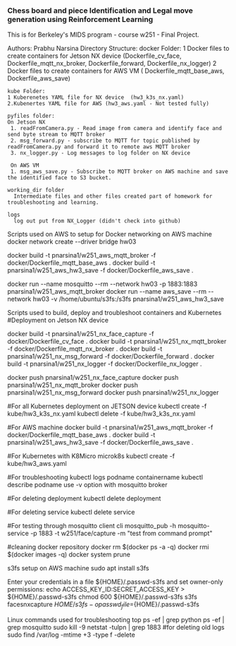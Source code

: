 ### Chess board and piece Identification and Legal move generation using Reinforcement Learning
This is for Berkeley's MIDS program - course w251 - Final Project.

Authors: Prabhu Narsina
Directory Structure:
    docker Folder:
    1 Docker files to create containers for Jetson NX device 
      (Dockerfile_cv_face, Dockerfile_mqtt_nx_broker, Dockerfile_forward,  Dockerfile_nx_logger)
    2 Docker files to create containers for AWS VM
      ( Dockerfile_mqtt_base_aws, Dockerfile_aws_save)

    kube Folder:
    1 Kuberenetes YAML file for NX device  (hw3_k3s_nx.yaml)
    2.Kubenertes YAML file for AWS (hw3_aws.yaml - Not tested fully)

    pyfiles folder:
    On Jetson NX
     1. readFromCamera.py - Read image from camera and identify face and send byte stream to MQTT broker
     2. msg_forward.py - subscribe to MQTT for topic published by readFromCamera.py and forward it to remote aws MQTT broker
     3. nx_logger.py - Log messages to log folder on NX device  
       
     On AWS VM
     1. msg_aws_save.py - Subscribe to MQTT broker on AWS machine and save the identified face to S3 bucket.
     
    working_dir folder
      Intermediate files and other files created part of homework for troubleshooting and learning.
     
    logs
      log out put from NX_Logger (didn't check into github)
Scripts used on AWS to setup for Docker networking on AWS machine
docker network create --driver bridge hw03

docker build -t pnarsina1/w251_aws_mqtt_broker -f docker/Dockerfile_mqtt_base_aws .
docker build -t pnarsina1/w251_aws_hw3_save -f docker/Dockerfile_aws_save .

docker run --name mosquitto --rm --network hw03 -p 1883:1883 pnarsina1/w251_aws_mqtt_broker
docker run --name aws_save --rm --network hw03 -v /home/ubuntu/s3fs:/s3fs pnarsina1/w251_aws_hw3_save

Scripts used to build, deploy and troubleshoot containers and Kubernetes
#Deployment on Jetson NX device

docker build -t pnarsina1/w251_nx_face_capture -f docker/Dockerfile_cv_face .
docker build -t pnarsina1/w251_nx_mqtt_broker -f docker/Dockerfile_mqtt_nx_broker .
docker build -t pnarsina1/w251_nx_msg_forward -f docker/Dockerfile_forward .
docker build -t pnarsina1/w251_nx_logger -f docker/Dockerfile_nx_logger .

docker push pnarsina1/w251_nx_face_capture
docker push pnarsina1/w251_nx_mqtt_broker
docker push pnarsina1/w251_nx_msg_forward
docker push pnarsina1/w251_nx_logger

#For all Kubernetes deployment on JETSON device
kubectl create -f kube/hw3_k3s_nx.yaml
kubectl delete -f kube/hw3_k3s_nx.yaml

#For AWS machine
docker build -t pnarsina1/w251_aws_mqtt_broker -f docker/Dockerfile_mqtt_base_aws .
docker build -t pnarsina1/w251_aws_hw3_save -f docker/Dockerfile_aws_save .

#For Kubernetes with K8Micro
microk8s kubectl create -f kube/hw3_aws.yaml

#For troubleshooting
kubectl logs podname containername
kubectl describe podname
use -v option with mosquitto broker

#For deleting deployment
kubectl delete deployment

#For deleting service
kubectl delete service

#For testing through mosquitto client cli
mosquitto_pub -h mosquitto-service -p 1883 -t w251/face/capture -m "test from command prompt"

#cleaning docker repository
docker rm $(docker ps -a -q)
docker rmi $(docker images -q)
docker system prune

s3fs setup on AWS machine
sudo apt install s3fs

Enter your credentials in a file ${HOME}/.passwd-s3fs and set owner-only permissions:
echo ACCESS_KEY_ID:SECRET_ACCESS_KEY > ${HOME}/.passwd-s3fs
chmod 600 ${HOME}/.passwd-s3fs
s3fs facesnxcapture ${HOME}/s3fs -o passwd_file=${HOME}/.passwd-s3fs

Linux commands used for troubleshooting
top ps -ef | grep python
ps -ef | grep mosquitto
sudo kill -9
netstat -tulpn | grep 1883
#for deleting old logs
sudo find /var/log -mtime +3 -type f -delete
